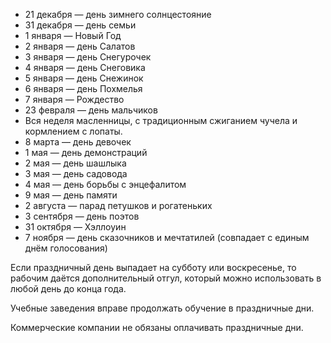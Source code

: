 * 21 декабря — день зимнего солнцестояние
* 31 декабря — день семьи
* 1 января — Новый Год
* 2 января — день Салатов
* 3 января — день Снегурочек
* 4 января — день Снеговика
* 5 января — день Снежинок
* 6 января — день Похмелья
* 7 января — Рождество
* 23 февраля — день мальчиков
* Вся неделя масленницы, с традиционным сжиганием чучела и кормлением с лопаты. 
* 8 марта — день девочек
* 1 мая — день демонстраций
* 2 мая — день шашлыка
* 3 мая — день садовода
* 4 мая — день борьбы с энцефалитом
* 9 мая — день памяти
* 2 августа — парад петушков и рогатеньких
* 3 сентября — день поэтов
* 31 октября — Хэллоуин
* 7 ноября — день сказочников и мечтатилей (совпадает с единым днём голосования)

Если праздничный день выпадает на субботу или воскресенье, то рабочим даётся дополнительный отгул, который можно использовать в любой день до конца года.

Учебные заведения вправе продолжать обучение в праздничные дни.

Коммерческие компании не обязаны оплачивать праздничные дни.
